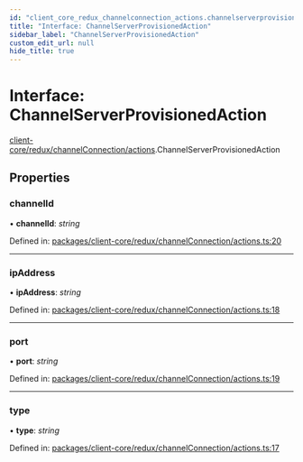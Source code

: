 ```yaml
---
id: "client_core_redux_channelconnection_actions.channelserverprovisionedaction"
title: "Interface: ChannelServerProvisionedAction"
sidebar_label: "ChannelServerProvisionedAction"
custom_edit_url: null
hide_title: true
---
```


# Interface: ChannelServerProvisionedAction

[client-core/redux/channelConnection/actions](../modules/client_core_redux_channelconnection_actions.md).ChannelServerProvisionedAction

## Properties

### channelId

• **channelId**: *string*

Defined in: [packages/client-core/redux/channelConnection/actions.ts:20](https://github.com/xr3ngine/xr3ngine/blob/9d253dc38/packages/client-core/redux/channelConnection/actions.ts#L20)

___

### ipAddress

• **ipAddress**: *string*

Defined in: [packages/client-core/redux/channelConnection/actions.ts:18](https://github.com/xr3ngine/xr3ngine/blob/9d253dc38/packages/client-core/redux/channelConnection/actions.ts#L18)

___

### port

• **port**: *string*

Defined in: [packages/client-core/redux/channelConnection/actions.ts:19](https://github.com/xr3ngine/xr3ngine/blob/9d253dc38/packages/client-core/redux/channelConnection/actions.ts#L19)

___

### type

• **type**: *string*

Defined in: [packages/client-core/redux/channelConnection/actions.ts:17](https://github.com/xr3ngine/xr3ngine/blob/9d253dc38/packages/client-core/redux/channelConnection/actions.ts#L17)
